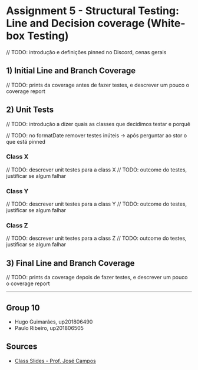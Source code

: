 # Assignment 5 - Structural Testing: Line and Decision coverage (White-box Testing)

// TODO: introdução e definições pinned no Discord, cenas gerais

## 1) Initial Line and Branch Coverage

// TODO: prints da coverage antes de fazer testes, e descrever um pouco o coverage report

## 2) Unit Tests

// TODO: introdução a dizer quais as classes que decidimos testar e porquê

// TODO: no formatDate remover testes inúteis -> após perguntar ao stor o que está pinned

### Class X

// TODO: descrever unit testes para a class X
// TODO: outcome do testes, justificar se algum falhar

### Class Y

// TODO: descrever unit testes para a class Y
// TODO: outcome do testes, justificar se algum falhar

### Class Z

// TODO: descrever unit testes para a class Z
// TODO: outcome do testes, justificar se algum falhar

## 3) Final Line and Branch Coverage

// TODO: prints da coverage depois de fazer testes, e descrever um pouco o coverage report

-----

## Group 10

- Hugo Guimarães, up201806490
- Paulo Ribeiro, up201806505

## Sources

- [Class Slides - Prof. José Campos](https://paginas.fe.up.pt/~jcmc/tvvs/2022-2023/lectures/lecture-5.pdf)